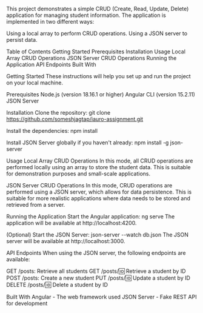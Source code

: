 This project demonstrates a simple CRUD (Create, Read, Update, Delete) application for managing student information. The application is implemented in two different ways:

Using a local array to perform CRUD operations.
Using a JSON server to persist data.

Table of Contents
Getting Started
Prerequisites
Installation
Usage
Local Array CRUD Operations
JSON Server CRUD Operations
Running the Application
API Endpoints
Built With

Getting Started
These instructions will help you set up and run the project on your local machine.

Prerequisites
Node.js (version 18.16.1 or higher)
Angular CLI (version 15.2.11)
JSON Server

Installation
Clone the repository:
git clone https://github.com/someshjagtap/iauro-assignment.git

Install the dependencies:
npm install

Install JSON Server globally if you haven't already:
npm install -g json-server

Usage
Local Array CRUD Operations
In this mode, all CRUD operations are performed locally using an array to store the student data. This is suitable for demonstration purposes and small-scale applications.

JSON Server CRUD Operations
In this mode, CRUD operations are performed using a JSON server, which allows for data persistence. This is suitable for more realistic applications where data needs to be stored and retrieved from a server.


Running the Application
Start the Angular application:
ng serve
The application will be available at http://localhost:4200.

(Optional) Start the JSON Server:
json-server --watch db.json
The JSON server will be available at http://localhost:3000.


API Endpoints
When using the JSON server, the following endpoints are available:

GET /posts: Retrieve all students
GET /posts/:id: Retrieve a student by ID
POST /posts: Create a new student
PUT /posts/:id: Update a student by ID
DELETE /posts/:id: Delete a student by ID

Built With
Angular - The web framework used
JSON Server - Fake REST API for development
